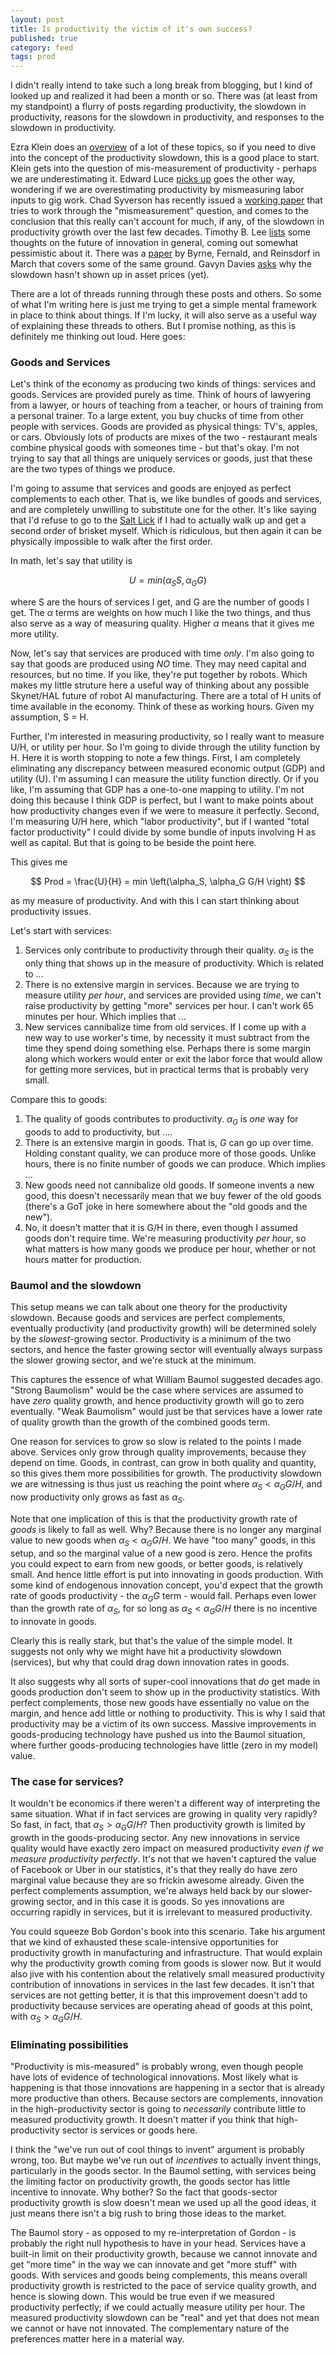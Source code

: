 ```yaml
---
layout: post
title: Is productivity the victim of it's own success?
published: true
category: feed
tags: prod
---
```


I didn't really intend to take such a long break from blogging, but I kind of looked up and realized it had been a month or so. There was (at least from my standpoint) a flurry of posts regarding productivity, the slowdown in productivity, reasons for the slowdown in productivity, and responses to the slowdown in productivity. 

Ezra Klein does an [overview](http://www.vox.com/a/new-economy-future/technology-productivity) of a lot of these topics, so if you need to dive into the concept of the productivity slowdown, this is a good place to start. Klein gets into the question of mis-measurement of productivity - perhaps we are underestimating it. Edward Luce [picks up](http://www.ft.com/intl/cms/s/0/315f8b88-2364-11e6-9d4d-c11776a5124d.html?siteedition=intl&ftcamp=published_links%2Frss%2Fcomment%2Ffeed%2F%2Fproduct#axzz4BUveXHlE) goes the other way, wondering if we are overestimating productivity by mismeasuring labor inputs to gig work. Chad Syverson has recently issued a [working paper](http://www.nber.org/papers/w21974?utm_campaign=ntw&utm_medium=email&utm_source=ntw) that tries to work through the "mismeasurement" question, and comes to the conclusion that this really can't account for much, if any, of the slowdown in productivity growth over the last few decades. Timothy B. Lee [lists](http://timothyblee.com/2016/05/07/some-thoughts-on-the-end-of-economic-growth/) some thoughts on the future of innovation in general, coming out somewhat pessimistic about it. There was a [paper](http://www.brookings.edu/about/projects/bpea/papers/2016/byrne-et-al-productivity-measurement) by Byrne, Fernald, and Reinsdorf in March that covers some of the same ground. Gavyn Davies [asks](http://blogs.ft.com/gavyndavies/2016/06/12/why-hasnt-the-productivity-crisis-caused-a-bear-market-yet/) why the slowdown hasn't shown up in asset prices (yet). 

There are a lot of threads running through these posts and others. So some of what I'm writing here is just me trying to get a simple mental framework in place to think about things. If I'm lucky, it will also serve as a useful way of explaining these threads to others. But I promise nothing, as this is definitely me thinking out loud. Here goes:

### Goods and Services

Let's think of the economy as producing two kinds of things: services and goods. Services are provided purely as time. Think of hours of lawyering from a lawyer, or hours of teaching from a teacher, or hours of training from a personal trainer. To a large extent, you buy chucks of time from other people with services. Goods are provided as physical things: TV's, apples, or cars. Obviously lots of products are mixes of the two - restaurant meals combine physical goods with someones time - but that's okay. I'm not trying to say that all things are uniquely services or goods, just that these are the two types of things we produce. 

I'm going to assume that services and goods are enjoyed as perfect complements to each other. That is, we like bundles of goods and services, and are completely unwilling to substitute one for the other. It's like saying that I'd refuse to go to the [Salt Lick](http://saltlickbbq.com) if I had to actually walk up and get a second order of brisket myself. Which is ridiculous, but then again it can be physically impossible to walk after the first order.

In math, let's say that utility is

$$
U = min(\alpha_S S, \alpha_G G)
$$

where S are the hours of services I get, and G are the number of goods I get. The $\alpha$ terms are weights on how much I like the two things, and thus also serve as a way of measuring quality. Higher $\alpha$ means that it gives me more utility. 

Now, let's say that services are produced with time *only*. I'm also going to say that goods are produced using *NO* time. They may need capital and resources, but no time. If you like, they're put together by robots. Which makes my little struture here a useful way of thinking about any possible Skynet/HAL future of robot AI manufacturing. There are a total of H units of time available in the economy. Think of these as working hours. Given my assumption, S = H. 

Further, I'm interested in measuring productivity, so I really want to measure U/H, or utility per hour. So I'm going to divide through the utility function by H. Here it is worth stopping to note a few things. First, I am completely eliminating any discrepancy between measured economic output (GDP) and utility (U). I'm assuming I can measure the utility function directly. Or if you like, I'm assuming that GDP has a one-to-one mapping to utility. I'm not doing this because I think GDP is perfect, but I want to make points about how productivity changes even if we were to measure it perfectly. Second, I'm measuring U/H here, which "labor productivity", but if I wanted "total factor productivity" I could divide by some bundle of inputs involving H as well as capital. But that is going to be beside the point here. 

This gives me

$$
Prod = \frac{U}{H} = min \left(\alpha_S, \alpha_G G/H \right)
$$

as my measure of productivity. And with this I can start thinking about productivity issues.

Let's start with services:

1. Services only contribute to productivity through their quality. $\alpha_S$ is the only thing that shows up in the measure of productivity. Which is related to ...
2. There is no extensive margin in services. Because we are trying to measure utility *per hour*, and services are provided using *time*, we can't raise productivity by getting "more" services per hour. I can't work 65 minutes per hour. Which implies that ...
3. New services cannibalize time from old services. If I come up with a new way to use worker's time, by necessity it must subtract from the time they spend doing something else. Perhaps there is some margin along which workers would enter or exit the labor force that would allow for getting more services, but in practical terms that is probably very small.

Compare this to goods:

1. The quality of goods contributes to productivity. $\alpha_G$ is *one* way for goods to add to productivity, but ....
2. There is an extensive margin in goods. That is, $G$ can go up over time. Holding constant quality, we can produce more of those goods. Unlike hours, there is no finite number of goods we can produce. Which implies ...
3. New goods need not cannibalize old goods. If someone invents a new good, this doesn't necessarily mean that we buy fewer of the old goods (there's a GoT joke in here somewhere about the "old goods and the new"). 
4. No, it doesn't matter that it is G/H in there, even though I assumed goods don't require time. We're measuring productivity *per hour*, so what matters is how many goods we produce per hour, whether or not hours matter for production.

### Baumol and the slowdown
This setup means we can talk about one theory for the productivity slowdown. Because goods and services are perfect complements, eventually productivity (and productivity growth) will be determined solely by the *slowest*-growing sector. Productivity is a minimum of the two sectors, and hence the faster growing sector will eventually always surpass the slower growing sector, and we're stuck at the minimum. 

This captures the essence of what William Baumol suggested decades ago. "Strong Baumolism" would be the case where services are assumed to have *zero* quality growth, and hence productivity growth will go to zero eventually. "Weak Baumolism" would just be that services have a lower rate of quality growth than the growth of the combined goods term. 

One reason for services to grow so slow is related to the points I made above. Services only grow through quality improvements, because they depend on time. Goods, in contrast, can grow in both quality and quantity, so this gives them more possibilities for growth. The productivity slowdown we are witnessing is thus just us reaching the point where $\alpha_S < \alpha_G G/H$, and now productivity only grows as fast as $\alpha_S$. 

Note that one implication of this is that the productivity growth rate of *goods* is likely to fall as well. Why? Because there is no longer any marginal value to new goods when $\alpha_S < \alpha_G G/H$. We have "too many" goods, in this setup, and so the marginal value of a new good is zero. Hence the profits you could expect to earn from new goods, or better goods, is relatively small. And hence little effort is put into innovating in goods production. With some kind of endogenous innovation concept, you'd expect that the growth rate of goods productivity - the $\alpha_G G$ term - would fall. Perhaps even lower than the growth rate of $\alpha_S$, for so long as $\alpha_S < \alpha_G G/H$ there is no incentive to innovate in goods.

Clearly this is really stark, but that's the value of the simple model. It suggests not only why we might have hit a productivity slowdown (services), but why that could drag down innovation rates in goods. 

It also suggests why all sorts of super-cool innovations that *do* get made in goods production don't seem to show up in the productivity statistics. With perfect complements, those new goods have essentially no value on the margin, and hence add little or nothing to productivity. This is why I said that productivity may be a victim of its own success. Massive improvements in goods-producing technology have pushed us into the Baumol situation, where further goods-producing technologies have little (zero in my model) value.

### The case for services?
It wouldn't be economics if there weren't a different way of interpreting the same situation. What if in fact services are growing in quality very rapidly? So fast, in fact, that $\alpha_S > \alpha_G G/H$? Then productivity growth is limited by growth in the goods-producing sector. Any new innovations in service quality would have exactly zero impact on measured productivity *even if we measure productivity perfectly*. It's not that we haven't captured the value of Facebook or Uber in our statistics, it's that they really do have zero marginal value because they are so frickin awesome already. Given the perfect complements assumption, we're always held back by our slower-growing sector, and in this case it is goods. So yes innovations are occurring rapidly in services, but it is irrelevant to measured productivity.

You could squeeze Bob Gordon's book into this scenario. Take his argument that we kind of exhausted these scale-intensive opportunities for productivity growth in manufacturing and infrastructure. That would explain why the productivity growth coming from goods is slower now. But it would also jive with his contention about the relatively small measured productivity contribution of innovations in services in the last few decades. It isn't that services are not getting better, it is that this improvement doesn't add to productivity because services are operating ahead of goods at this point, with $\alpha_S > \alpha_G G/H$.

### Eliminating possibilities
"Productivity is mis-measured" is probably wrong, even though people have lots of evidence of technological innovations. Most likely what is happening is that those innovations are happening in a sector that is already more productive than others. Because sectors are complements, innovation in the high-productivity sector is going to *necessarily* contribute little to measured productivity growth. It doesn't matter if you think that high-productivity sector is services or goods here.

I think the "we've run out of cool things to invent" argument is probably wrong, too. But maybe we've run out of *incentives* to actually invent things, particularly in the goods sector. In the Baumol setting, with services being the limiting factor on productivity growth, the goods sector has little incentive to innovate. Why bother? So the fact that goods-sector productivity growth is slow doesn't mean we used up all the good ideas, it just means there isn't a big rush to bring those ideas to the market.

The Baumol story - as opposed to my re-interpretation of Gordon - is probably the right null hypothesis to have in your head. Services have a built-in limit on their productivity growth, because we cannot innovate and get "more time" in the way we can innovate and get "more stuff" with goods. With services and goods being complements, this means overall productivity growth is restricted to the pace of service quality growth, and hence is slowing down. This would be true even if we measured productivity perfectly; if we could actually measure utility per hour. The measured productivity slowdown can be "real" and yet that does not mean we cannot or have not innovated. The complementary nature of the preferences matter here in a material way. 